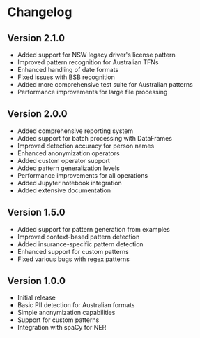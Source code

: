# Changelog

## Version 2.1.0

- Added support for NSW legacy driver's license pattern
- Improved pattern recognition for Australian TFNs
- Enhanced handling of date formats 
- Fixed issues with BSB recognition
- Added more comprehensive test suite for Australian patterns
- Performance improvements for large file processing

## Version 2.0.0

- Added comprehensive reporting system
- Added support for batch processing with DataFrames
- Improved detection accuracy for person names
- Enhanced anonymization operators
- Added custom operator support
- Added pattern generalization levels
- Performance improvements for all operations
- Added Jupyter notebook integration
- Added extensive documentation

## Version 1.5.0

- Added support for pattern generation from examples
- Improved context-based pattern detection
- Added insurance-specific pattern detection
- Enhanced support for custom patterns
- Fixed various bugs with regex patterns

## Version 1.0.0

- Initial release
- Basic PII detection for Australian formats
- Simple anonymization capabilities
- Support for custom patterns
- Integration with spaCy for NER